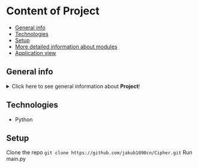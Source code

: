 # Content of Project
* [General info](#general-info)
* [Technologies](#technologies)
* [Setup](#setup)
* [More detailed information about modules](#more-detailed-information-about-modules)
* [Application view](#application-view)

## General info
<details>
<summary>Click here to see general information about <b>Project</b>!</summary>
<b>Cipher</b>. Project includes two ways of encryption and decryption: rot13 and rot47. 
</details>

## Technologies
<ul>
<li>Python</li>
</ul>

## Setup
Clone the repo
```git clone https://github.com/jakub1090cn/Cipher.git```
Run main.py
